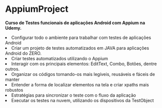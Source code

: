 # AppiumProject
<b>Curso de Testes funcionais de aplicações Android com Appium na Udemy.</b>

<li>Configurar todo o ambiente para trabalhar com testes de aplicações Android</li>
<li>Criar um projeto de testes automatizados em JAVA para aplicações Android do ZERO.</li>
<li>Criar testes automatizados utilizando o Appium</li>
<li>Interagir com os principais elementos: EditText, Combo, Botões, dentre outros.</li>
<li>Organizar os códigos tornando-os mais legíveis, reusáveis e fáceis de manter</li>
<li>Entender a forma de localizar elementos na tela e criar xpaths mais robustos</li>
<li>Estratégias para sincronizar o teste com o fluxo da aplicação</li>
<li>Executar os testes na nuvem, utilizando os dispositivos da TestObject</li>

